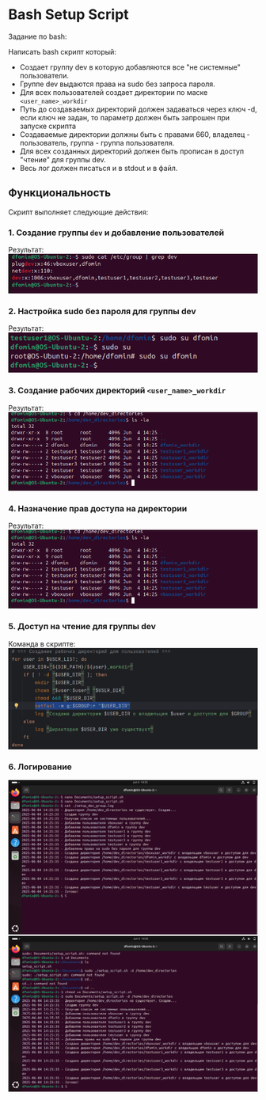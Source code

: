 # Bash Setup Script

Задание по bash:

Написать bash скрипт который:
- Создает группу dev в которую добавляются все "не системные" пользователи.
- Группе dev выдаются права на sudo без запроса пароля.
- Для всех пользователей создает директории по маске `<user_name>_workdir`
- Путь до создаваемых директорий должен задаваться через ключ -d, если ключ не задан, то параметр должен быть запрошен при запуске скрипта
- Создаваемые директории должны быть с правами 660, владелец - пользователь, группа - группа пользователя.
- Для всех созданных директорий должен быть прописан в доступ "чтение" для группы dev.
- Весь лог должен писаться и в stdout и в файл.

## Функциональность

Скрипт выполняет следующие действия:

### 1. Создание группы `dev` и добавление пользователей

Результат:
![dev_group.png](imgs/dev_group.png)

### 2. Настройка sudo без пароля для группы dev

Результат:
![no_sudo_passwd.png](imgs/no_sudo_passwd.png)

### 3. Создание рабочих директорий `<user_name>_workdir`

Результат:
![work_dirs.png](imgs/work_dirs.png)

### 4. Назначение прав доступа на директории

Результат:
![work_dirs.png](imgs/work_dirs.png)

### 5. Доступ на чтение для группы dev

Команда в скрипте:
![setfacl_command.png](imgs/setfacl_command.png)

### 6. Логирование
![logging_in_file.png](imgs/logging_in_file.png)
![logging_in_console.png](imgs/logging_in_console.png)